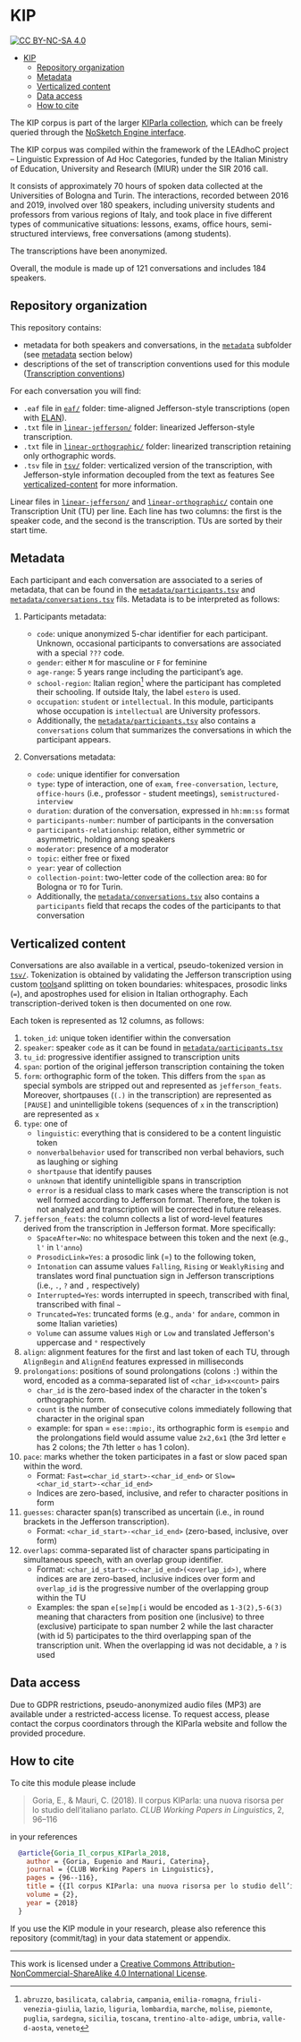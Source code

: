 # KIP

[![CC BY-NC-SA 4.0][cc-by-nc-sa-shield]][cc-by-nc-sa]

- [KIP](#kip)
  - [Repository organization](#repository-organization)
  - [Metadata](#metadata)
  - [Verticalized content](#verticalized-content)
  - [Data access](#data-access)
  - [How to cite](#how-to-cite)

The KIP corpus is part of the larger [KIParla collection](https://www.kiparla.it),
which can be freely queried through the [NoSketch Engine interface](https://kiparla.it/search/).

The KIP corpus was compiled within the framework of the LEAdhoC project – Linguistic Expression
of Ad Hoc Categories, funded by the Italian Ministry of Education, University and Research (MIUR)
under the SIR 2016 call.

It consists of approximately 70 hours of spoken data collected at the Universities of Bologna and
Turin. The interactions, recorded between 2016 and 2019, involved over 180 speakers, including
university students and professors from various regions of Italy, and took place in five different
types of communicative situations: lessons, exams, office hours, semi-structured interviews,
free conversations (among students).

The transcriptions have been anonymized.

Overall, the module is made up of 121 conversations and includes 184 speakers.

## Repository organization

This repository contains:

* metadata for both speakers and conversations, in the [`metadata`](./metadata/) subfolder (see [metadata](#metadata) section below)
* descriptions of the set of transcription conventions used for this module ([Transcription conventions](./transcription-conventions.md))

For each conversation you will find:

* `.eaf` file in [`eaf/`](./eaf/) folder: time-aligned Jefferson-style transcriptions (open with [ELAN]()).
* `.txt` file in [`linear-jefferson/`](./linear-jefferson/) folder: linearized Jefferson-style transcription.
* `.txt` file in [`linear-orthographic/`](./linear-orthographic/) folder: linearized transcription retaining only orthographic words.
* `.tsv` file in [`tsv/`](./tsv/) folder: verticalized version of the transcription, with Jefferson-style information decoupled from the text as features See [verticalized-content](#verticalized-content) for more information.

Linear files in [`linear-jefferson/`](./linear-jefferson/) and [`linear-orthographic/`](./linear-orthographic/) contain one Transcription Unit (TU) per line. Each line has two columns: the first is the speaker code, and the second is the transcription. TUs are sorted by their start time.

## Metadata

Each participant and each conversation are associated to a series of metadata, that can be found in the
[`metadata/participants.tsv`](metadata/participants.tsv) and [`metadata/conversations.tsv`](metadata/conversations.tsv) fils.
Metadata is to be interpreted as follows:

1. Participants metadata:
    - `code`: unique anonymized 5-char identifier for each participant. Unknown, occasional participants
     to conversations are associated with a special `???` code.
    - `gender`: either `M` for masculine or `F` for feminine
    - `age-range`: 5 years range including the participant’s age.
    - `school-region`: Italian region[^1] where the participant has completed their schooling. If outside Italy, the label `estero` is used.
    - `occupation`: `student` or `intellectual`. In this module, participants whose occupation
     is `intellectual` are University professors.
    - Additionally, the [`metadata/participants.tsv`](metadata/participants.tsv) also contains a `conversations` colum that summarizes the conversations in which the participant appears.

2. Conversations metadata:
   - `code`: unique identifier for conversation
   - `type`: type of interaction, one of `exam`, `free-conversation`, `lecture`, `office-hours` (i.e., professor - student meetings), `semistructured-interview`
   - `duration`: duration of the conversation, expressed in `hh:mm:ss` format
   - `participants-number`: number of participants in the conversation
   - `participants-relationship`: relation, either symmetric or asymmetric, holding among speakers
   - `moderator`: presence of a moderator
   - `topic`: either free or fixed
   - `year`: year of collection
   - `collection-point`: two-letter code of the collection area: `BO` for Bologna or `TO` for Turin.
   - Additionally, the [`metadata/conversations.tsv`](metadata/conversations.tsv) also contains a `participants` field that recaps the codes of the participants to that conversation

[^1]: `abruzzo`, `basilicata`, `calabria`, `campania`, `emilia-romagna`, `friuli-venezia-giulia`, `lazio`, `liguria`, `lombardia`, `marche`, `molise`, `piemonte`, `puglia`, `sardegna`, `sicilia`, `toscana`, `trentino-alto-adige`, `umbria`, `valle-d-aosta`, `veneto`

## Verticalized content

Conversations are also available in a vertical, pseudo-tokenized version in [`tsv/`](./tsv/).
Tokenization is obtained by validating the Jefferson transcription using custom [tools](https://github.com/LaboratorioSperimentale/kiparla-tools)and splitting on token boundaries: whitespaces, prosodic links (`=`), and apostrophes used for elision in Italian orthography. Each transcription-derived token is then documented on one row.

Each token is represented as 12 columns, as follows:

1. `token_id`: unique token identifier within the conversation
2. `speaker`: speaker `code` as it can be found in [`metadata/participants.tsv`](metadata/participants.tsv)
3. `tu_id`: progressive identifier assigned to transcription units
4. `span`: portion of the original jefferson transcription containing the token
5. `form`: orthographic form of the token. This differs from the `span` as special symbols are stripped out and represented as `jefferson_feats`. Moreover, shortpauses (`(.)` in the transcription) are represented as `[PAUSE]` and unintelligible tokens (sequences of `x` in the transcription) are represented as `x`
6. `type`: one of
   - `linguistic`: everything that is considered to be a content linguistic token
   - `nonverbalbehavior` used for transcribed non verbal behaviors, such as laughing or sighing
   - `shortpause` that identify pauses
   - `unknown` that identify unintelligible spans in transcription
   - `error` is a residual class to mark cases where the transcription is not well formed according to Jefferson format. Therefore, the token is not analyzed and transcription will be corrected in future releases.
7. `jefferson_feats`: the column collects a list of word-level features derived from the transcription in Jefferson format. More specifically:
   - `SpaceAfter=No`: no whitespace between this token and the next (e.g., `l'` in `l'anno`)
   - `ProsodicLink=Yes`: a prosodic link (=) to the following token,
   - `Intonation` can assume values `Falling`, `Rising` or `WeaklyRising` and translates word final punctuation sign in Jefferson transcriptions (i.e., `.`, `?` and `,` respectively)
   - `Interrupted=Yes`: words interrupted in speech, transcribed with final, transcribed with final `~`
   - `Truncated=Yes`: truncated forms (e.g., `anda'` for `andare`, common in some Italian varieties)
   - `Volume` can assume values `High` or `Low` and translated Jefferson's uppercase and `°` respectively
8. `align`: alignment features for the first and last token of each TU, through `AlignBegin` and `AlignEnd` features expressed in milliseconds
9. `prolongations`: positions of sound prolongations (colons `:`) within the word, encoded as a comma-separated list of `<char_id>x<count>` pairs
    - `char_id` is the zero-based index of the character in the token's orthographic form.
    - `count` is the number of consecutive colons immediately following that character in the original span
    - example: for span = `ese::mpio:`, its orthographic form is `esempio` and the prolongations field would assume value `2x2,6x1` (the 3rd letter `e` has 2 colons; the 7th letter `o` has 1 colon).
10. `pace`: marks whether the token participates in a fast or slow paced span within the word.
    - Format: `Fast=<char_id_start>-<char_id_end>` or `Slow=<char_id_start>-<char_id_end>`
    - Indices are zero-based, inclusive, and refer to character positions in form
11. `guesses`: character span(s) transcribed as uncertain (i.e., in round brackets in the Jefferson transcription).
    - Format: `<char_id_start>-<char_id_end>` (zero-based, inclusive, over form)
12. `overlaps`: comma-separated list of character spans participating in simultaneous speech, with an overlap group identifier.
    - Format: `<char_id_start>-<char_id_end>(<overlap_id>)`, where indices are are zero-based, inclusive indices over form and `overlap_id` is the progressive number of the overlapping group within the TU
    - Examples: the span `e[se]mp[i` would be encoded as `1-3(2),5-6(3)` meaning that characters from position one (inclusive) to three (exclusive) participate to span number 2 while the last character (with id 5) participates to the third overlapping span of the transcription unit. When the overlapping id was not decidable, a `?` is used

## Data access

Due to GDPR restrictions, pseudo-anonymized audio files (MP3) are available under a restricted-access license. To request access, please contact the corpus coordinators through the KIParla website and follow the provided procedure.

## How to cite

To cite this module please include

> Goria, E., & Mauri, C. (2018). Il corpus KIParla: una nuova risorsa per lo studio dell’italiano parlato. _CLUB Working Papers in Linguistics_, 2, 96–116

in your references

```bibtex
  @article{Goria_Il_corpus_KIParla_2018,
    author = {Goria, Eugenio and Mauri, Caterina},
    journal = {CLUB Working Papers in Linguistics},
    pages = {96--116},
    title = {{Il corpus KIParla: una nuova risorsa per lo studio dell’italiano parlato}},
    volume = {2},
    year = {2018}
  }
```

If you use the KIP module in your research, please also reference this repository (commit/tag) in your data statement or appendix.

-----

This work is licensed under a
[Creative Commons Attribution-NonCommercial-ShareAlike 4.0 International License][cc-by-nc-sa].

<!-- [![CC BY-NC-SA 4.0][cc-by-nc-sa-image]][cc-by-nc-sa] -->

[cc-by-nc-sa]: http://creativecommons.org/licenses/by-nc-sa/4.0/
[cc-by-nc-sa-image]: https://licensebuttons.net/l/by-nc-sa/4.0/88x31.png
[cc-by-nc-sa-shield]: https://img.shields.io/badge/License-CC%20BY--NC--SA%204.0-lightgrey.svg